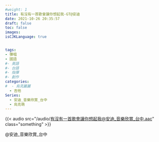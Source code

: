 ```yaml
---
#weight: 1
title: 有沒有一首歌會讓你想起我-GT@安迪
date: 2021-10-26 20:35:57
draft: false
toc: false
images:
isCJKLanguage: true


tags:
- 彈唱
- 國語
#- 英語
#- 台語
#- 指彈
#- 創作
categories:
#  - 烏克麗麗
  - 吉他
Series:
  - 安迪_音樂欣賞_台中
  - 烏克萌
---
```




{{< audio src="/audio/有沒有一首歌會讓你想起我@安迪_音樂欣賞_台中.aac" class="something" >}}
&nbsp;



 @安迪_音樂欣賞_台中
